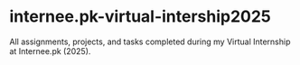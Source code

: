 # internee.pk-virtual-intership2025
All assignments, projects, and tasks completed during my Virtual Internship at Internee.pk (2025).
